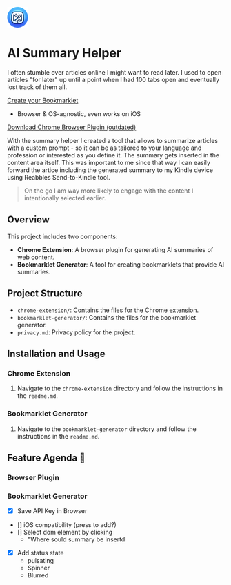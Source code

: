 ![Icon](chrome-extension/icons/icon48.png) 
# AI Summary Helper

I often stumble over articles online I might want to read later. I used to open articles "for later" up until a point when I had 100 tabs open and eventually lost track of them all. 

[Create your Bookmarklet](/ai-summary-helper/bookmarklet-generator) 
- Browser & OS-agnostic, even works on iOS 

[Download Chrome Browser Plugin (outdated)](https://chromewebstore.google.com/detail/ai-summary-helper-summari/hldbejcjaedipeegjcinmhejdndchkmb)

With the summary helper I created a tool that allows to summarize articles with a custom prompt - so it can be as tailored to your language and profession or interested as you define it. The summary gets inserted in the content area itself. This was important to me since that way I can easily forward the artice including the generated summary to my Kindle device using Reabbles Send-to-Kindle tool. 

>On the go I am way more likely to engage with the content I intentionally selected earlier. 

## Overview

This project includes two components:
- **Chrome Extension**: A browser plugin for generating AI summaries of web content.
- **Bookmarklet Generator**: A tool for creating bookmarklets that provide AI summaries.

## Project Structure

- `chrome-extension/`: Contains the files for the Chrome extension.
- `bookmarklet-generator/`: Contains the files for the bookmarklet generator.
- `privacy.md`: Privacy policy for the project.

## Installation and Usage

### Chrome Extension

1. Navigate to the `chrome-extension` directory and follow the instructions in the `readme.md`.

### Bookmarklet Generator

1. Navigate to the `bookmarklet-generator` directory and follow the instructions in the `readme.md`.


## Feature Agenda 🚀

### Browser Plugin

### Bookmarklet Generator 
- [x] Save API Key in Browser
- [] iOS compatibility (press to add?)
- [] Select dom element by clicking 
    - "Where sould summary be insertd
- [x] Add status state
    - pulsating
    - Spinner
    - Blurred

